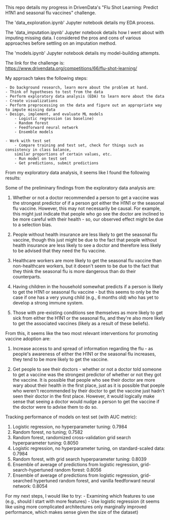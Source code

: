 This repo details my progress in DrivenData's "Flu Shot Learning: Predict H1N1 and seasonal flu vaccines" challenge. 

The 'data_exploration.ipynb' Jupyter notebook details my EDA process. 

The 'data_imputation.ipynb' Jupyter notebook details how I went about with imputing missing data. I considered the pros and cons of various approaches before settling on an imputation method. 

The 'models.ipynb' Jupyter notebook details my model-building attempts.

The link for the challenge is: https://www.drivendata.org/competitions/66/flu-shot-learning/

My approach takes the following steps:

	- Do background research, learn more about the problem at hand.
	- Think of hypotheses to test from the data
	- Perform exploratory data analysis (EDA) to learn more about the data
	- Create visualizations
	- Perform preprocessing on the data and figure out an appropriate way to impute missing data
	- Design, implement, and evaluate ML models
		- Logistic regression (as baseline)
		- Random forest
		- Feedforward neural network	
		- Ensemble models
	
	- Work with test set
		- Compare training and test set, check for things such as consistency in class balance, 
		similar proportions of certain values, etc.
		- Run model on test set
		- Get predictions, submit predictions
		
From my exploratory data analysis, it seems like I found the following results:

Some of the preliminary findings from the exploratory data analysis are: 

1. Whether or not a doctor recommended a person to get a vaccine was the strongest predictor of if a person got either the H1N1 or the seasonal flu vaccine. However, this may not necessarily be causal. For example, this might just indicate that people who go see the doctor are inclined to be more careful with their health - so, our observed effect might be due to a selection bias. 

2. People without health insurance are less likely to get the seasonal flu vaccine, though this just might be due to the fact that people without health insurance are less likely to see a doctor and therefore less likely to be advised that they need the flu vaccine. 

3. Healthcare workers are more likely to get the seasonal flu vaccine than non-healthcare workers, but it doesn't seem to be due to the fact that they think the seasonal flu is more dangerous than do their counterparts. 

4. Having children in the household somewhat predicts if a person is likely to get the H1N1 or seasonal flu vaccine - but this seems to only be the case if one has a very young child (e.g., 6 months old) who has yet to develop a strong immune system. 

5. Those with pre-existing conditions see themselves as more likely to get sick from either the H1N1 or the seasonal flu, and they're also more likely to get the associated vaccines (likely as a result of these beliefs).

From this, it seems like the two most relevant interventions for promoting vaccine adoption are:

1. Increase access to and spread of information regarding the flu - as people's awareness of either the H1N1 or the seasonal flu increases, they tend to be more likely to get the vaccine. 

2. Get people to see their doctors - whether or not a doctor told someone to get a vaccine was the strongest predictor of whether or not they got the vaccine. It is possible that people who see their doctor are more wary about their health in the first place, just as it is possible that poeple who weren't recommended by their doctor to get the vaccine just hadn't seen their doctor in the first place. However, it would logically make sense that seeing a doctor would nudge a person to get the vaccine if the doctor were to advise them to do so. 

Tracking performance of models on test set (with AUC metric):

1. Logistic regression, no hyperparameter tuning: 0.7984 
2. Random forest, no tuning; 0.7582
3. Random forest, randomized cross-validation grid search hyperparameter tuning: 0.8050
4. Logistic regression, no hyperparameter tuning, on standard-scaled data: 0.7984
5. Random forest, with grid search hyperparameter tuning: 0.8039
6. Ensemble of average of predictions from logistic regression, grid-search-hypertuned random forest: 0.8056
7. Ensemble of average of predictions from logistic regression, grid-searched hypertuned random forest, and vanilla feedforward neural network: 0.8054

For my next steps, I would like to try:
	- Examining which features to use (e.g., should I start with more features)
	- Use logistic regression (it seems like using more complicated architectures only marginally improved performance, which makes sense given the size of the dataset)